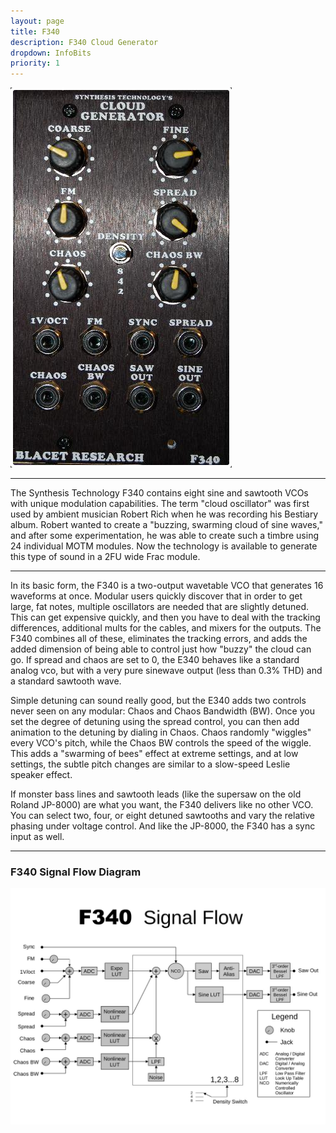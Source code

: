 ```yaml
---
layout: page
title: F340
description: F340 Cloud Generator
dropdown: InfoBits
priority: 1
---
```





![F340](https://github.com/FracModular/fracmodular.github.io/raw/master/assets/img/BlacetCloudGenerator.png)


---

The Synthesis Technology F340 contains eight sine and sawtooth VCOs with unique modulation capabilities. 
The term "cloud oscillator" was first used by ambient musician Robert Rich when he was recording his Bestiary album. 
Robert wanted to create a "buzzing, swarming cloud of sine waves," and after some experimentation, 
he was able to create such a timbre using 24 individual MOTM modules. 
Now the technology is available to generate this type of sound in a 2FU wide Frac module.

---

In its basic form, the F340 is a two-output wavetable VCO that generates 16 waveforms at once. 
Modular users quickly discover that in order to get large, fat notes, multiple oscillators are needed that are slightly detuned. 
This can get expensive quickly, and then you have to deal with the tracking differences, additional mults for the cables, and mixers for the outputs. 
The F340 combines all of these, eliminates the tracking errors, and adds the added dimension of being able to control just how "buzzy" the cloud can go. 
If spread and chaos are set to 0, the E340 behaves like a standard analog vco, but with a very pure sinewave output (less than 0.3% THD) 
and a standard sawtooth wave.

Simple detuning can sound really good, but the E340 adds two controls never seen on any modular: Chaos and Chaos Bandwidth (BW). 
Once you set the degree of detuning using the spread control, you can then add animation to the detuning by dialing in Chaos. 
Chaos randomly "wiggles" every VCO's pitch, while the Chaos BW controls the speed of the wiggle. 
This adds a "swarming of bees" effect at extreme settings, and at low settings, the subtle pitch changes are similar to a slow-speed Leslie speaker effect.

If monster bass lines and sawtooth leads (like the supersaw on the old Roland JP-8000) are what you want, 
the F340 delivers like no other VCO. You can select two, four, or eight detuned sawtooths and vary the relative phasing under voltage control. 
And like the JP-8000, the F340 has a sync input as well.

---

### F340 Signal Flow Diagram

![F340diag](https://github.com/FracModular/fracmodular.github.io/raw/master/assets/img/F340diag.png)



